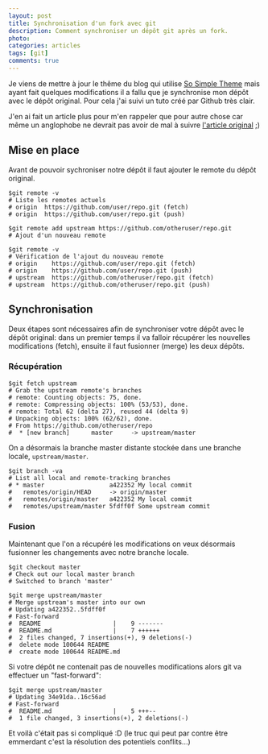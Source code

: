 ```yaml
---
layout: post
title: Synchronisation d'un fork avec git
description: Comment synchroniser un dépôt git après un fork.
photo: 
categories: articles
tags: [git]
comments: true
---
```


Je viens de mettre à jour le thême du blog qui utilise [So Simple Theme](https://github.com/mmistakes/so-simple-theme) mais ayant fait quelques modifications il a fallu que je synchronise mon dépôt avec le dépôt original. Pour cela j'ai suivi un tuto créé par Github très clair.

J'en ai fait un article plus pour m'en rappeler que pour autre chose car même un anglophobe ne devrait pas avoir de mal à suivre [l'article original](https://help.github.com/articles/syncing-a-fork) ;)


## Mise en place ##

Avant de pouvoir sychroniser notre dépôt il faut ajouter le remote du dépôt original.

    $git remote -v
    # Liste les remotes actuels
    # origin  https://github.com/user/repo.git (fetch)
    # origin  https://github.com/user/repo.git (push)
    
    $git remote add upstream https://github.com/otheruser/repo.git
    # Ajout d'un nouveau remote
    
    $git remote -v
    # Vérification de l'ajout du nouveau remote
    # origin    https://github.com/user/repo.git (fetch)
    # origin    https://github.com/user/repo.git (push)
    # upstream  https://github.com/otheruser/repo.git (fetch)
    # upstream  https://github.com/otheruser/repo.git (push)

## Synchronisation ##

Deux étapes sont nécessaires afin de synchroniser votre dépôt avec le dépôt original: dans un premier temps il va falloir récupérer les nouvelles modifications (fetch), ensuite il faut fusionner (merge) les deux dépôts. 

### Récupération ###

    $git fetch upstream
    # Grab the upstream remote's branches
    # remote: Counting objects: 75, done.
    # remote: Compressing objects: 100% (53/53), done.
    # remote: Total 62 (delta 27), reused 44 (delta 9)
    # Unpacking objects: 100% (62/62), done.
    # From https://github.com/otheruser/repo
    #  * [new branch]      master     -> upstream/master

On a désormais la branche master distante stockée dans une branche locale, `upstream/master`.

    $git branch -va
    # List all local and remote-tracking branches
    # * master                  a422352 My local commit
    #   remotes/origin/HEAD     -> origin/master
    #   remotes/origin/master   a422352 My local commit
    #   remotes/upstream/master 5fdff0f Some upstream commit

### Fusion ###

Maintenant que l'on a récupéré les modifications on veux désormais fusionner les changements avec notre branche locale. 

    $git checkout master
    # Check out our local master branch
    # Switched to branch 'master'

    $git merge upstream/master
    # Merge upstream's master into our own
    # Updating a422352..5fdff0f
    # Fast-forward
    #  README                    |    9 -------
    #  README.md                 |    7 ++++++
    #  2 files changed, 7 insertions(+), 9 deletions(-)
    #  delete mode 100644 README
    #  create mode 100644 README.md

Si votre dépôt ne contenait pas de nouvelles modifications alors git va effectuer un "fast-forward":

    $git merge upstream/master
    # Updating 34e91da..16c56ad
    # Fast-forward
    #  README.md                 |    5 +++--
    #  1 file changed, 3 insertions(+), 2 deletions(-)

Et voilà c'était pas si compliqué :D (le truc qui peut par contre être emmerdant c'est la résolution des potentiels conflits...)
